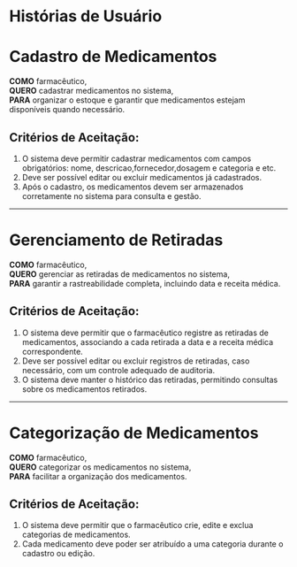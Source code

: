 # Histórias de Usuário

# Cadastro de Medicamentos  

**COMO** farmacêutico,  
**QUERO** cadastrar medicamentos no sistema,  
**PARA** organizar o estoque e garantir que medicamentos estejam disponíveis quando necessário.  

## Critérios de Aceitação:
1. O sistema deve permitir cadastrar medicamentos com campos obrigatórios: nome, descricao,fornecedor,dosagem e categoria e etc.
2. Deve ser possível editar ou excluir medicamentos já cadastrados.
3. Após o cadastro, os medicamentos devem ser armazenados corretamente no sistema para consulta e gestão.

---

# Gerenciamento de Retiradas

**COMO** farmacêutico,  
**QUERO** gerenciar as retiradas de medicamentos no sistema,  
**PARA** garantir a rastreabilidade completa, incluindo data e receita médica.  

## Critérios de Aceitação:
1. O sistema deve permitir que o farmacêutico registre as retiradas de medicamentos, associando a cada retirada a data e a receita médica correspondente.
2. Deve ser possível editar ou excluir registros de retiradas, caso necessário, com um controle adequado de auditoria.
3. O sistema deve manter o histórico das retiradas, permitindo consultas sobre os medicamentos retirados.

---

# Categorização de Medicamentos

**COMO** farmacêutico,  
**QUERO** categorizar os medicamentos no sistema,  
**PARA** facilitar a organização dos medicamentos.

## Critérios de Aceitação:
1. O sistema deve permitir que o farmacêutico crie, edite e exclua categorias de medicamentos.
2. Cada medicamento deve poder ser atribuído a uma categoria durante o cadastro ou edição.
